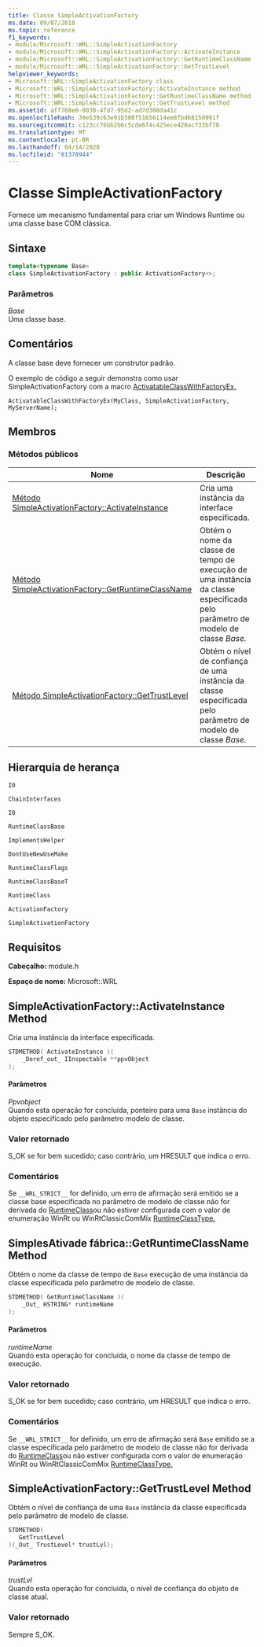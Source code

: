 ```yaml
---
title: Classe SimpleActivationFactory
ms.date: 09/07/2018
ms.topic: reference
f1_keywords:
- module/Microsoft::WRL::SimpleActivationFactory
- module/Microsoft::WRL::SimpleActivationFactory::ActivateInstance
- module/Microsoft::WRL::SimpleActivationFactory::GetRuntimeClassName
- module/Microsoft::WRL::SimpleActivationFactory::GetTrustLevel
helpviewer_keywords:
- Microsoft::WRL::SimpleActivationFactory class
- Microsoft::WRL::SimpleActivationFactory::ActivateInstance method
- Microsoft::WRL::SimpleActivationFactory::GetRuntimeClassName method
- Microsoft::WRL::SimpleActivationFactory::GetTrustLevel method
ms.assetid: aff768e0-0038-4fd7-95d2-ad7d308da41c
ms.openlocfilehash: 39e539c63e91b508f51656114ee8fbd68150991f
ms.sourcegitcommit: c123cc76bb2b6c5cde6f4c425ece420ac733bf70
ms.translationtype: MT
ms.contentlocale: pt-BR
ms.lasthandoff: 04/14/2020
ms.locfileid: "81370944"
---
```

# <a name="simpleactivationfactory-class"></a>Classe SimpleActivationFactory

Fornece um mecanismo fundamental para criar um Windows Runtime ou uma classe base COM clássica.

## <a name="syntax"></a>Sintaxe

```cpp
template<typename Base>
class SimpleActivationFactory : public ActivationFactory<>;
```

### <a name="parameters"></a>Parâmetros

*Base*<br/>
Uma classe base.

## <a name="remarks"></a>Comentários

A classe base deve fornecer um construtor padrão.

O exemplo de código a seguir demonstra como usar SimpleActivationFactory com a macro [ActivatableClassWithFactoryEx.](activatableclass-macros.md)

`ActivatableClassWithFactoryEx(MyClass, SimpleActivationFactory, MyServerName);`

## <a name="members"></a>Membros

### <a name="public-methods"></a>Métodos públicos

|Nome|Descrição|
|----------|-----------------|
|[Método SimpleActivationFactory::ActivateInstance](#activateinstance)|Cria uma instância da interface especificada.|
|[Método SimpleActivationFactory::GetRuntimeClassName](#getruntimeclassname)|Obtém o nome da classe de tempo de execução de uma instância da classe especificada pelo parâmetro de modelo de classe *Base.*|
|[Método SimpleActivationFactory::GetTrustLevel](#gettrustlevel)|Obtém o nível de confiança de uma instância da classe especificada pelo parâmetro de modelo de classe *Base.*|

## <a name="inheritance-hierarchy"></a>Hierarquia de herança

`I0`

`ChainInterfaces`

`I0`

`RuntimeClassBase`

`ImplementsHelper`

`DontUseNewUseMake`

`RuntimeClassFlags`

`RuntimeClassBaseT`

`RuntimeClass`

`ActivationFactory`

`SimpleActivationFactory`

## <a name="requirements"></a>Requisitos

**Cabeçalho:** module.h

**Espaço de nome:** Microsoft::WRL

## <a name="simpleactivationfactoryactivateinstance-method"></a><a name="activateinstance"></a>SimpleActivationFactory::ActivateInstance Method

Cria uma instância da interface especificada.

```cpp
STDMETHOD( ActivateInstance )(
    _Deref_out_ IInspectable **ppvObject
);
```

#### <a name="parameters"></a>Parâmetros

*Ppvobject*<br/>
Quando esta operação for concluída, ponteiro para uma `Base` instância do objeto especificado pelo parâmetro modelo de classe.

### <a name="return-value"></a>Valor retornado

S_OK se for bem sucedido; caso contrário, um HRESULT que indica o erro.

### <a name="remarks"></a>Comentários

Se `__WRL_STRICT__` for definido, um erro de afirmação será emitido se a classe base especificada no parâmetro de modelo de classe não for derivada do [RuntimeClass](runtimeclass-class.md)ou não estiver configurada com o valor de enumeração WinRt ou WinRtClassicComMix [RuntimeClassType.](runtimeclasstype-enumeration.md)

## <a name="simpleactivationfactorygetruntimeclassname-method"></a><a name="getruntimeclassname"></a>SimplesAtivade fábrica::GetRuntimeClassName Method

Obtém o nome da classe de tempo de `Base` execução de uma instância da classe especificada pelo parâmetro de modelo de classe.

```cpp
STDMETHOD( GetRuntimeClassName )(
    _Out_ HSTRING* runtimeName
);
```

#### <a name="parameters"></a>Parâmetros

*runtimeName*<br/>
Quando esta operação for concluída, o nome da classe de tempo de execução.

### <a name="return-value"></a>Valor retornado

S_OK se for bem sucedido; caso contrário, um HRESULT que indica o erro.

### <a name="remarks"></a>Comentários

Se `__WRL_STRICT__` for definido, um erro de afirmação será `Base` emitido se a classe especificada pelo parâmetro de modelo de classe não for derivada do [RuntimeClass](runtimeclass-class.md)ou não estiver configurada com o valor de enumeração WinRt ou WinRtClassicComMix [RuntimeClassType.](runtimeclasstype-enumeration.md)

## <a name="simpleactivationfactorygettrustlevel-method"></a><a name="gettrustlevel"></a>SimpleActivationFactory::GetTrustLevel Method

Obtém o nível de confiança de uma `Base` instância da classe especificada pelo parâmetro de modelo de classe.

```cpp
STDMETHOD(
   GetTrustLevel
)(_Out_ TrustLevel* trustLvl);
```

#### <a name="parameters"></a>Parâmetros

*trustLvl*<br/>
Quando esta operação for concluída, o nível de confiança do objeto de classe atual.

### <a name="return-value"></a>Valor retornado

Sempre S_OK.
